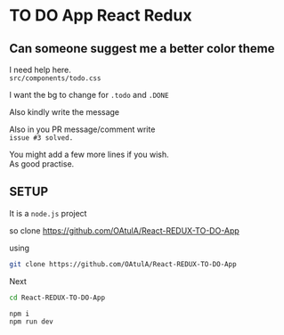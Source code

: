 # TO DO App React Redux

## Can someone suggest me a better color theme

I need help here.  
`src/components/todo.css`  

I want the bg to change for `.todo` and `.DONE`

Also kindly write the message  

Also in you PR message/comment write  
`issue #3 solved.`  

You might add a few more lines if you wish.  
As good practise.  

## SETUP

It is a `node.js` project

so clone   <https://github.com/OAtulA/React-REDUX-TO-DO-App> 

using 

```sh
git clone https://github.com/OAtulA/React-REDUX-TO-DO-App
```

Next  
```sh
cd React-REDUX-TO-DO-App
```

```sh
npm i
npm run dev
```